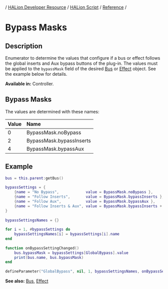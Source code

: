 / [HALion Developer Resource](../..//HALion-Developer-Resource.md) / [HALion Script](./HALion-Script.md) / [Reference](./Reference.md) /

# Bypass Masks

## Description

Enumerator to determine the values that configure if a bus or effect follows the global inserts and Aux bypass buttons of the plug-in. The values must be applied to the ``bypassMask`` field of the desired [Bus](./Bus.md) or [Effect](./Effect.md) object. See the example below for details.

**Available in:** Controller.

## Bypass Masks

The values are determined with these names:

|Value|Name|
|:-|:-|
|0|BypassMask.noBypass|
|2|BypassMask.bypassInserts|
|4|BypassMask.bypassAux|

## Example

```lua
bus = this.parent:getBus()
  
bypassSettings = {
    {name = "No Bypass",            value = BypassMask.noBypass },
    {name = "Follow Inserts",       value = BypassMask.bypassInserts },
    {name = "Follow Aux",           value = BypassMask.bypassAux },
    {name = "Follow Inserts & Aux", value = BypassMask.bypassInserts + BypassMask.bypassAux },
}
  
bypassSettingsNames = {}
  
for i = 1, #bypassSettings do
    bypassSettingsNames[i] = bypassSettings[i].name
end
  
function onBypassSettingChanged()
    bus.bypassMask = bypassSettings[GlobalBypass].value
    print(bus.name, bus.bypassMask)
end
  
defineParameter("GlobalBypass", nil, 1, bypassSettingsNames, onBypassSettingChanged)
```

**See also:** [Bus](./Bus.md), [Effect](./Effect.md)